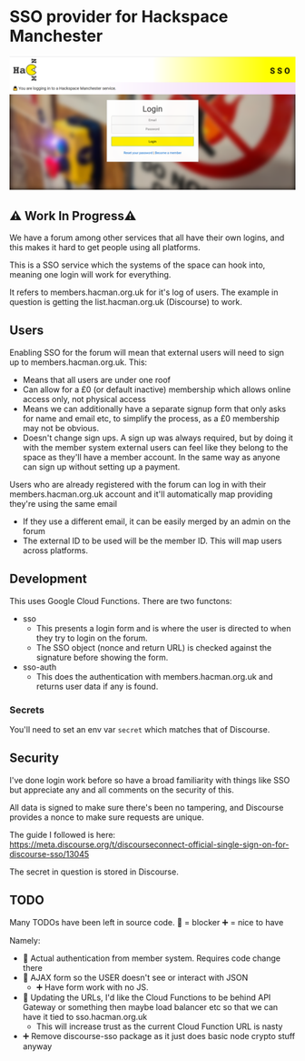 # SSO provider for Hackspace Manchester

![Login Screen](docs/Capture.PNG)

## ⚠️ Work In Progress⚠️

We have a forum among other services that all have their own logins, and this makes it hard to get people using all platforms.

This is a SSO service which the systems of the space can hook into, meaning one login will work for everything.

It refers to members.hacman.org.uk for it's log of users. The example in question is getting the list.hacman.org.uk (Discourse) to work.

## Users
Enabling SSO for the forum will mean that external users will need to sign up to members.hacman.org.uk. This:
- Means that all users are under one roof
- Can allow for a £0 (or default inactive) membership which allows online access only, not physical access
- Means we can additionally have a separate signup form that only asks for name and email etc, to simplify the process, as a £0 membership may not be obvious.
- Doesn't change sign ups. A sign up was always required, but by doing it with the member system external users can feel like they belong to the space as they'll have a member account. In the same way as anyone can sign up without setting up a payment.

Users who are already registered with the forum can log in with their members.hacman.org.uk account and it'll automatically map providing they're using the same email
- If they use a different email, it can be easily merged by an admin on the forum
- The external ID to be used will be the member ID. This will map users across platforms.

## Development
This uses Google Cloud Functions.
There are two functons:
- sso
  - This presents a login form and is where the user is directed to when they try to login on the forum.
  - The SSO object (nonce and return URL) is checked against the signature before showing the form.
- sso-auth
  - This does the authentication with members.hacman.org.uk and returns user data if any is found.

### Secrets
You'll need to set an env var `secret` which matches that of Discourse.

## Security
I've done login work before so have a broad familiarity with things like SSO but appreciate any and all comments on the security of this.

All data is signed to make sure there's been no tampering, and Discourse provides a nonce to make sure requests are unique. 

The guide I followed is here: https://meta.discourse.org/t/discourseconnect-official-single-sign-on-for-discourse-sso/13045

The secret in question is stored in Discourse.


## TODO
Many TODOs have been left in source code.
🛑 = blocker
➕ = nice to have

Namely:
- 🛑 Actual authentication from member system. Requires code change there
- 🛑 AJAX form so the USER doesn't see or interact with JSON
  - ➕ Have form work with no JS. 
- 🛑 Updating the URLs, I'd like the Cloud Functions to be behind API Gateway or something then maybe load balancer etc so that we can have it tied to sso.hacman.org.uk
  - This will increase trust as the current Cloud Function URL is nasty
- ➕ Remove discourse-sso package as it just does basic node crypto stuff anyway
